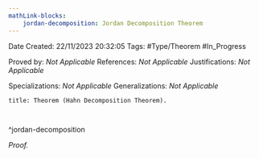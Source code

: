 ```yaml
---
mathLink-blocks:
    jordan-decomposition: Jordan Decomposition Theorem
---
```


<div class="topSpace"></div>

Date Created: 22/11/2023 20:32:05
Tags: #Type/Theorem #In_Progress

Proved by: <i>Not Applicable</i>
References: <i>Not Applicable</i>
Justifications: <i>Not Applicable</i>

Specializations: <i>Not Applicable</i>
Generalizations: <i>Not Applicable</i>

``` ad-Theorem
title: Theorem (Hahn Decomposition Theorem).



```
^jordan-decomposition

<i>Proof.</i> 

